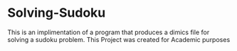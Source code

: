 # Solving-Sudoku
This is an implimentation of a program that produces a dimics file for solving a sudoku problem. This Project was created for Academic purposes
